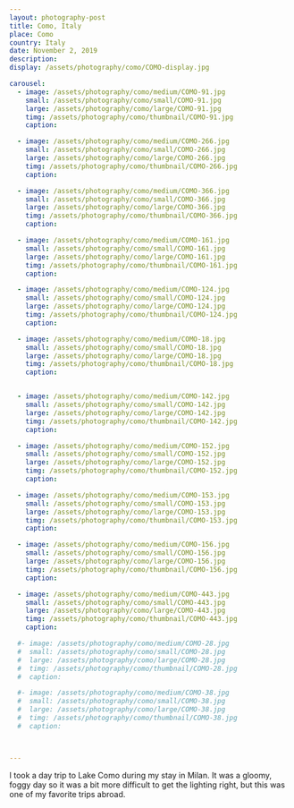 ```yaml
---
layout: photography-post
title: Como, Italy
place: Como
country: Italy
date: November 2, 2019
description:
display: /assets/photography/como/COMO-display.jpg

carousel:
  - image: /assets/photography/como/medium/COMO-91.jpg
    small: /assets/photography/como/small/COMO-91.jpg
    large: /assets/photography/como/large/COMO-91.jpg
    timg: /assets/photography/como/thumbnail/COMO-91.jpg
    caption: 

  - image: /assets/photography/como/medium/COMO-266.jpg
    small: /assets/photography/como/small/COMO-266.jpg
    large: /assets/photography/como/large/COMO-266.jpg
    timg: /assets/photography/como/thumbnail/COMO-266.jpg
    caption: 

  - image: /assets/photography/como/medium/COMO-366.jpg
    small: /assets/photography/como/small/COMO-366.jpg
    large: /assets/photography/como/large/COMO-366.jpg
    timg: /assets/photography/como/thumbnail/COMO-366.jpg
    caption: 

  - image: /assets/photography/como/medium/COMO-161.jpg
    small: /assets/photography/como/small/COMO-161.jpg
    large: /assets/photography/como/large/COMO-161.jpg
    timg: /assets/photography/como/thumbnail/COMO-161.jpg
    caption: 

  - image: /assets/photography/como/medium/COMO-124.jpg
    small: /assets/photography/como/small/COMO-124.jpg
    large: /assets/photography/como/large/COMO-124.jpg
    timg: /assets/photography/como/thumbnail/COMO-124.jpg
    caption: 

  - image: /assets/photography/como/medium/COMO-18.jpg
    small: /assets/photography/como/small/COMO-18.jpg
    large: /assets/photography/como/large/COMO-18.jpg
    timg: /assets/photography/como/thumbnail/COMO-18.jpg
    caption: 


  - image: /assets/photography/como/medium/COMO-142.jpg
    small: /assets/photography/como/small/COMO-142.jpg
    large: /assets/photography/como/large/COMO-142.jpg
    timg: /assets/photography/como/thumbnail/COMO-142.jpg
    caption: 

  - image: /assets/photography/como/medium/COMO-152.jpg
    small: /assets/photography/como/small/COMO-152.jpg
    large: /assets/photography/como/large/COMO-152.jpg
    timg: /assets/photography/como/thumbnail/COMO-152.jpg
    caption: 

  - image: /assets/photography/como/medium/COMO-153.jpg
    small: /assets/photography/como/small/COMO-153.jpg
    large: /assets/photography/como/large/COMO-153.jpg
    timg: /assets/photography/como/thumbnail/COMO-153.jpg
    caption: 

  - image: /assets/photography/como/medium/COMO-156.jpg
    small: /assets/photography/como/small/COMO-156.jpg
    large: /assets/photography/como/large/COMO-156.jpg
    timg: /assets/photography/como/thumbnail/COMO-156.jpg
    caption: 

  - image: /assets/photography/como/medium/COMO-443.jpg
    small: /assets/photography/como/small/COMO-443.jpg
    large: /assets/photography/como/large/COMO-443.jpg
    timg: /assets/photography/como/thumbnail/COMO-443.jpg
    caption:  

  #- image: /assets/photography/como/medium/COMO-28.jpg
  #  small: /assets/photography/como/small/COMO-28.jpg
  #  large: /assets/photography/como/large/COMO-28.jpg
  #  timg: /assets/photography/como/thumbnail/COMO-28.jpg
  #  caption: 

  #- image: /assets/photography/como/medium/COMO-38.jpg
  #  small: /assets/photography/como/small/COMO-38.jpg
  #  large: /assets/photography/como/large/COMO-38.jpg
  #  timg: /assets/photography/como/thumbnail/COMO-38.jpg
  #  caption: 



---
```

I took a day trip to Lake Como during my stay in Milan. It was a gloomy, foggy day so it was a bit more difficult to get the lighting right, but this was one of my favorite trips abroad.